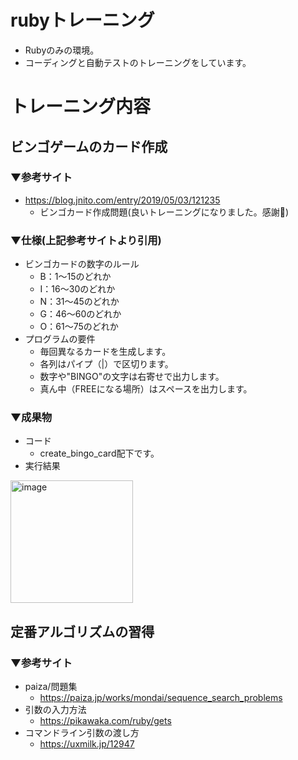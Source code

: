 # rubyトレーニング
- Rubyのみの環境。
- コーディングと自動テストのトレーニングをしています。

# トレーニング内容
## ビンゴゲームのカード作成
### ▼参考サイト
- https://blog.jnito.com/entry/2019/05/03/121235
    - ビンゴカード作成問題(良いトレーニングになりました。感謝🙏)
### ▼仕様(上記参考サイトより引用)
- ビンゴカードの数字のルール
    - B：1～15のどれか
    - I：16～30のどれか
    - N：31～45のどれか
    - G：46～60のどれか
    - O：61～75のどれか    
- プログラムの要件
    - 毎回異なるカードを生成します。
    - 各列はパイプ（|）で区切ります。
    - 数字や"BINGO"の文字は右寄せで出力します。
    - 真ん中（FREEになる場所）はスペースを出力します。
### ▼成果物
- コード
    - create_bingo_card配下です。
- 実行結果
<img width="196" alt="image" src="https://github.com/honwaka050705/ruby_only_env/assets/138632145/e958e604-027d-4eb1-adb6-557d7092c7d7">

## 定番アルゴリズムの習得
### ▼参考サイト
- paiza/問題集
  - https://paiza.jp/works/mondai/sequence_search_problems
- 引数の入力方法
  - https://pikawaka.com/ruby/gets
- コマンドライン引数の渡し方
  - https://uxmilk.jp/12947
